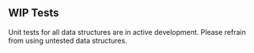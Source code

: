 ## WIP Tests

Unit tests for all data structures are in active development. Please refrain from using untested data structures.
